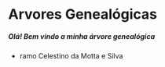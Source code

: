 # Arvores Genealógicas
##### Olá! Bem vindo a minha árvore genealógica
 - ramo Celestino da Motta e Silva
 
